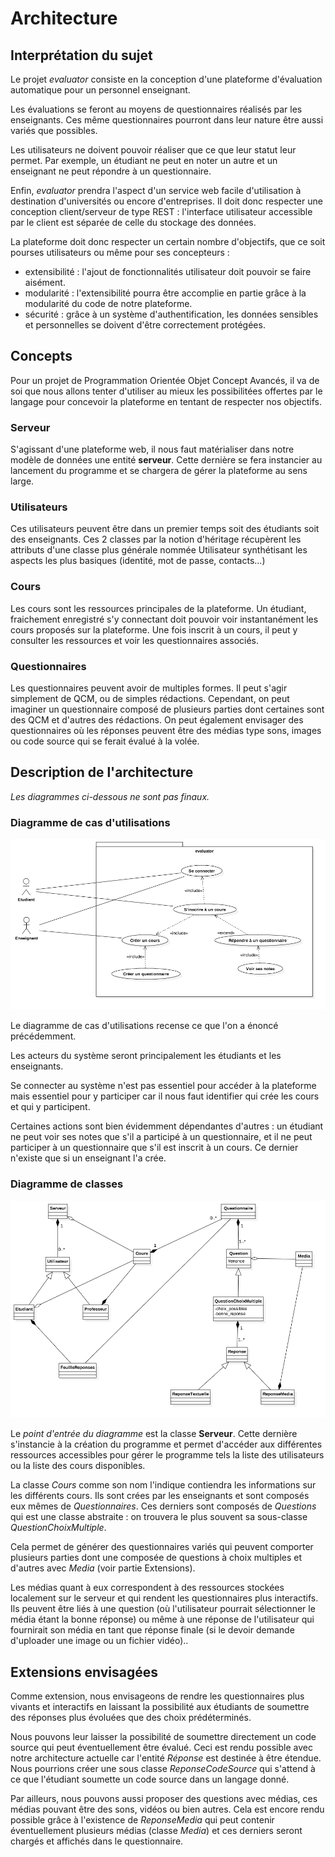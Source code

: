 # Architecture

## Interprétation du sujet

Le projet *evaluator* consiste en la conception d'une plateforme d'évaluation automatique pour un personnel enseignant.

Les évaluations se feront au moyens de questionnaires réalisés par les enseignants. Ces même questionnaires pourront dans leur nature être aussi variés que possibles.

Les utilisateurs ne doivent pouvoir réaliser que ce que leur statut leur permet. Par exemple, un étudiant ne peut en noter un autre et un enseignant ne peut répondre à un questionnaire.

Enfin, *evaluator* prendra l'aspect d'un service web facile d'utilisation à destination d'universités ou encore d'entreprises. Il doit donc respecter une conception client/serveur de type REST : l'interface utilisateur accessible par le client est séparée de celle du stockage des données.

La plateforme doit donc respecter un certain nombre d'objectifs, que ce soit pourses utilisateurs ou même pour ses concepteurs :

  * extensibilité : l'ajout de fonctionnalités utilisateur doit pouvoir se faire aisément.
  * modularité : l'extensibilité pourra être accomplie en partie grâce à la modularité du code de notre plateforme.
  * sécurité : grâce à un système d'authentification, les données sensibles et personnelles se doivent d'être correctement protégées.

## Concepts

Pour un projet de Programmation Orientée Objet Concept Avancés, il va de soi que nous allons tenter d'utiliser au mieux les possibilitées offertes par le langage pour concevoir la plateforme en tentant de respecter nos objectifs.

### Serveur

S'agissant d'une plateforme web, il nous faut matérialiser dans notre modèle de données une entité **serveur**. Cette dernière se fera instancier au lancement du programme et se chargera de gérer la plateforme au sens large.

### Utilisateurs

Ces utilisateurs peuvent être dans un premier temps soit des étudiants soit des enseignants. Ces 2 classes par la notion d'héritage récupèrent les attributs d'une classe plus générale nommée Utilisateur synthétisant les aspects les plus basiques (identité, mot de passe, contacts...)

### Cours

Les cours sont les ressources principales de la plateforme. Un étudiant, fraichement enregistré s'y connectant doit pouvoir voir instantanément les cours proposés sur la plateforme. Une fois inscrit à un cours, il peut y consulter les ressources et voir les questionnaires associés.

### Questionnaires

Les questionnaires peuvent avoir de multiples formes. Il peut s'agir simplement de QCM, ou de simples rédactions. Cependant, on peut imaginer un questionnaire composé de plusieurs parties dont certaines sont des QCM et d'autres des rédactions. On peut également envisager des questionnaires où les réponses peuvent être des médias type sons, images ou code source qui se ferait évalué à la volée.

## Description de l'architecture

*Les diagrammes ci-dessous ne sont pas finaux.*

### Diagramme de cas d'utilisations

![Diagramme Use Case](DiagrammeUseCase.png)

Le diagramme de cas d'utilisations recense ce que l'on a énoncé précédemment.

Les acteurs du système seront principalement les étudiants et les enseignants.

Se connecter au système n'est pas essentiel pour accéder à la plateforme mais essentiel pour y participer car il nous faut identifier qui crée les cours et qui y participent.

Certaines actions sont bien évidemment dépendantes d'autres : un étudiant ne peut voir ses notes que s'il a participé à un questionnaire, et il ne peut participer à un questionnaire que s'il est inscrit à un cours. Ce dernier n'existe que si un enseignant l'a crée.

### Diagramme de classes

![Diagramme de classe](DiagrammeClasses.png)

Le *point d'entrée du diagramme* est la classe **Serveur**. Cette dernière s'instancie à la création du programme et permet d'accéder aux différentes ressources accessibles pour gérer le programme tels la liste des utilisateurs ou la liste des cours disponibles.

La classe *Cours* comme son nom l'indique contiendra les informations sur les différents cours. Ils sont crées par les enseignants et sont composés eux mêmes de *Questionnaires*. Ces derniers sont composés de *Questions* qui est une classe abstraite : on trouvera le plus souvent sa sous-classe *QuestionChoixMultiple*.

Cela permet de générer des questionnaires variés qui peuvent comporter plusieurs parties dont une composée de questions à choix multiples et d'autres avec *Media* (voir partie Extensions).

Les médias quant à eux correspondent à des ressources stockées localement sur le serveur et qui rendent les questionnaires plus interactifs. Ils peuvent être liés à une question (où l'utilisateur pourrait sélectionner le média étant la bonne réponse) ou même à une réponse de l'utilisateur qui fournirait son média en tant que réponse finale (si le devoir demande d'uploader une image ou un fichier vidéo)..

## Extensions envisagées

Comme extension, nous envisageons de rendre les questionnaires plus vivants et interactifs en laissant la possibilité aux étudiants de soumettre des réponses plus évoluées que des choix prédéterminés.

Nous pouvons leur laisser la possibilité de soumettre directement un code source qui peut éventuellement être évalué. Ceci est rendu possible avec notre architecture actuelle car l'entité *Réponse* est destinée à être étendue. Nous pourrions créer une sous classe *ReponseCodeSource* qui s'attend à ce que l'étudiant soumette un code source dans un langage donné.

Par ailleurs, nous pouvons aussi proposer des questions avec médias, ces médias pouvant être des sons, vidéos ou bien autres. Cela est encore rendu possible grâce à l'existence de *ReponseMedia* qui peut contenir éventuellement plusieurs médias (classe *Media*) et ces derniers seront chargés et affichés dans le questionnaire.
